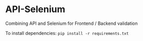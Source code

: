 # API-Selenium
Combining API and Selenium for Frontend / Backend validation 

To install dependencies: 
``pip install -r requirements.txt``
